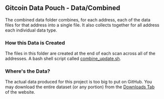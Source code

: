 ## Gitcoin Data Pouch - Data/Combined

The combined data folder combines, for each address, each of the data files for that address into a single file. It also collects together for all address each individual data type.

### How this Data is Created

The files in this folder are created at the end of each scan across all of the addresses. A bash shell script called [combine_update.sh](../combine_update.sh).

### Where's the Data?

The actual data produced for this project is too big to put on GitHub. You may download the entire dataset (or any portion) from the [Downloads Tab](https://tokenomics.io/gitcoin) of the website.